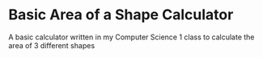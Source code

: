# Basic Area of a Shape Calculator

A basic calculator written in my Computer Science 1 class to calculate the area of 3 different shapes